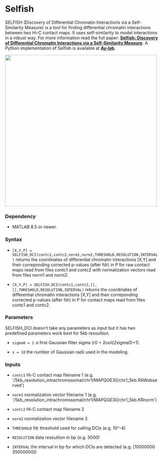 # Selfish
SELFISH (Discovery of Differential Chromatin Interactions via a Self-Similarity Measure) is a tool for finding differential chromatin interactions between two Hi-C contact maps. It uses self-similarity to model interactions in a robust way. For more information read the full paper: <a href="https://academic.oup.com/bioinformatics/article/35/14/i145/5529135" target="_blank">**Selfish: Discovery of Differential Chromatin Interactions via a Self-Similarity Measure**</a>. A Python implementation of Selfish is available at <a href="https://github.com/ay-lab/selfish" target="_blank">**Ay-lab**</a>.

<img src="https://raw.githubusercontent.com/ucrbioinfo/SELFISH/master/ESvsNPC_final.png" width="500" height="500">

<h3>Dependency </h3>

- MATLAB 8.5 or newer.

<h3>Syntax</h3>

- ```[X,Y,P] = SELFISH_DCI(contc1,contc2,norm1,norm2,THRESHOLD,RESOLUTION,INTERVAL)``` returns the coordinates of differential chromatin interactions [X,Y] and their correponding corrected p-values (after fdr) in P for raw contact maps read from files contc1 and contc2 with normalization vectors read from files norm1 and norm2. 

- ```[X,Y,P] = SELFISH_DCI(contc1,contc2,[],[],THRESHOLD,RESOLUTION,INTERVAL)``` returns the coordinates of differential chromatin interactions [X,Y] and their correponding corrected p-values (after fdr) in P for contact maps read from files contc1 and contc2. 

<h3>Parameters</h3>
SELFISH_DCI doesn't take any parameters as input but it has two predefined parameters work best for 5kb resoultion.

- `sigma0 = 1.6` first Gaussian filter sigma (r0 = 2*ceil(2*sigma0)+1).

- `s = 10` the number of Gaussian radii used in the modeling.
<h3>Inputs</h3>

- `contc1`              Hi-C contact map filename 1 (e.g. '/5kb_resolution_intrachromosomal/chr1/MAPQGE30/chr1_5kb.RAWobserved')

- `norm1`               normalization vector filename 1 (e.g. '/5kb_resolution_intrachromosomal/chr1/MAPQGE30/chr1_5kb.KRnorm')

- `contc2`              Hi-C contact map filename 2

- `norm2`               normalization vector filename 2

- `THRESHOLD`           fdr threshold used for calling DCIs (e.g. 10^-4)

- `RESOLUTION`          data resoultion in bp (e.g. 5000)

- `INTERVAL`            the interval in bp for which DCIs are detected (e.g. [10000000 35000000])
